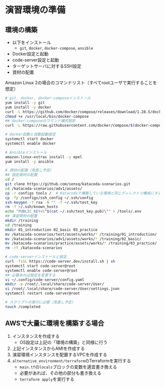 # 演習環境の準備

## 環境の構築

* 以下をインストール
    * `git`, `docker`, `docker-compose`, `ansible`
* Docker設定と起動
* code-server設定と起動
* ターゲットサーバに対するSSH設定
* 資材の配置

Amazon Linux 2の場合のコマンドリスト（すべてrootユーザで実行することを想定）

```bash
# git, docker, docker-composeインストール
yum install -y git
yum install -y docker
curl -L https://github.com/docker/compose/releases/download/1.28.5/docker-compose-`uname -s`-`uname -m` -o /usr/local/bin/docker-compose
chmod +x /usr/local/bin/docker-compose
## docker-composeのコマンド補完設定
curl -L https://raw.githubusercontent.com/docker/compose/$(docker-compose version --short)/contrib/completion/bash/docker-compose > /etc/bash_completion.d/docker-compose

# docker起動と自動起動設定
systemctl start docker
systemctl enable docker

# Ansibleインストール
amazon-linux-extras install -y epel
yum install -y ansible

# 資材の配置（見直し予定）
## 設定資材の配置
cd /
git clone https://github.com/sensq/katacoda-scenarios.git
cd /katacoda-scenarios/adv1/assets/
cp -r configs tools /  # Katacodaで構築している環境と同じディレクトリ構成にする
cp -fp /configs/ssh_config ~/.ssh/config
ssh-keygen -t rsa -N "" -f ~/.ssh/test_key
rm -f ~/.ssh/known_hosts
echo "PUBLIC_KEY=\"$(cat ~/.ssh/test_key.pub)\"" > /tools/.env
## 演習資材の配置
mkdir /training
cd /training
mkdir 01_introduction 02_basic 03_practice
mv /katacoda-scenarios/test/assets/works/* /training/01_introduction/
mv /katacoda-scenarios/adv1/assets/works/* /training/02_basic/
mv /katacoda-scenarios/practice/assets/works/* /training/03_practice/
rm -rf /katacoda-scenarios

# code-serverインストールと設定
curl -fsSL https://code-server.dev/install.sh | sh
systemctl start code-server@root
systemctl enable code-server@root
## 必要あれば設定を変更する
vi ~/.config/code-server/config.yaml
mkdir -p /root/.local/share/code-server/User/
vi /root/.local/share/code-server/User/settings.json
systemctl restart code-server@root

# スクリプトの実行に必要（見直し予定）
touch /completed
```

## AWSで大量に環境を構築する場合

1. インスタンスを作成する
    * OS設定は上記の「環境の構築」と同様に行う
2. 上記インスタンスからAMIを作成する
3. 演習環境インスタンスを配置するVPCを作成する
4. `alternative_environment/terraform`のTerraformを実行する
    * `main.tf`の`locals`ブロックの変数を適宜書き換える
    * 必要があれば、その他の部分も書き換える
    * `terraform apply`を実行する
